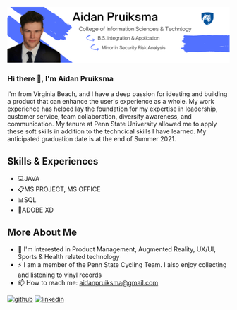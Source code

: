 ![Aspiring Product Manager](https://github.com/aidanpruiksma/aidanpruiksma/blob/main/Portfolio%20Banner%20Github.png?raw=true)

### Hi there 👋, I'm Aidan Pruiksma
I'm from Virginia Beach, and I have a deep passion for ideating and building a product that can enhance the user's experience as a whole.  My work experience has helped lay the foundation for my expertise in leadership, customer service, team collaboration, diversity awareness, and communication.  My tenure at Penn State University allowed me to apply these soft skills in addition to the techncical skills I have learned.  My anticipated graduation date is at the end of Summer 2021.

## Skills & Experiences
- 💻JAVA 
- 📋MS PROJECT, MS OFFICE 
- 📊SQL 
- 📱ADOBE XD 

## More About Me
- 🔎 I'm interested in Product Management, Augmented Reality, UX/UI, Sports & Health related technology 
- ⚡ I am a member of the Penn State Cycling Team.  I also enjoy collecting and listening to vinyl records   
- 📫 How to reach me: aidanpruiksma@gmail.com  



[<img src='https://cdn.jsdelivr.net/npm/simple-icons@3.0.1/icons/github.svg' alt='github' height='40'>](https://github.com/aidanpruiksma)  [<img src='https://cdn.jsdelivr.net/npm/simple-icons@3.0.1/icons/linkedin.svg' alt='linkedin' height='40'>](https://www.linkedin.com/in/https://www.linkedin.com/in/aidan-pruiksma-307794163//)  

